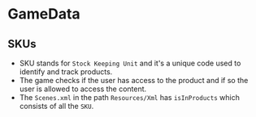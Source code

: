 # GameData

## SKUs

- SKU stands for `Stock Keeping Unit` and it's a unique code used to identify and track products.
- The game checks if the user has access to the product and if so the user is allowed to access the content.
- The `Scenes.xml` in the path `Resources/Xml` has `isInProducts` which consists of all the `SKU`.
